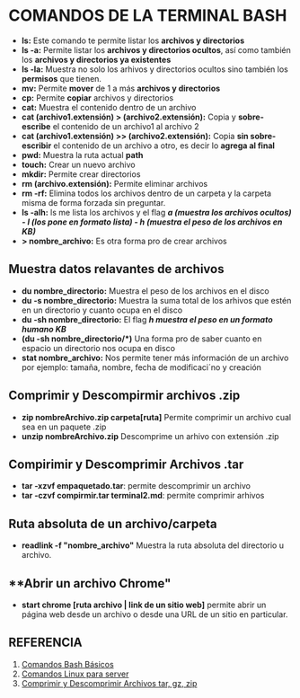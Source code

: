 # COMANDOS DE LA TERMINAL BASH

- **ls:** Este comando te permite listar los **archivos y directorios**
- **ls -a:** Permite listar los **archivos y directorios ocultos**, así como también los **archivos y directorios ya existentes**
- **ls -la:** Muestra no solo los arhivos y directorios ocultos sino también los **permisos** que tienen.
- **mv:** Permite **mover** de 1 a más **archivos y directorios**
- **cp:** Permite **copiar** archivos y directorios
- **cat:** Muestra el contenido dentro de un archivo
- **cat (archivo1.extensión) > (archivo2.extensión):** Copia y **sobre-escribe** el contenido de un archivo1 al archivo 2
- **cat (archivo1.extensión) >> (archivo2.extensión):** Copia **sin sobre-escribir** el contenido de un archivo a otro, es decir lo **agrega al final**
- **pwd:** Muestra la ruta actual **path**
- **touch:** Crear un nuevo archivo
- **mkdir:** Permite crear directorios
- **rm (archivo.extensión):** Permite eliminar archivos
- **rm -rf:** Elimina todos los archivos dentro de un carpeta y la carpeta misma de forma forzada sin preguntar.
- **ls -alh:** ls me lista los archivos y el flag ***a (muestra los archivos ocultos) - l (los pone en formato lista) - h (muestra el peso de los archivos en KB)***
- **> nombre_archivo:** Es otra forma pro de crear archivos

## **Muestra datos relavantes de archivos**

- **du nombre_directorio:** Muestra el peso de los archivos en el disco
- **du -s nombre_directorio:** Muestra la suma total de los arhivos que estén en un directorio y cuanto ocupa en el disco
- **du -sh nombre_directorio:** El flag ***h muestra el peso en un formato humano KB***
- **(du -sh nombre_directorio/*)** Una forma pro de saber cuanto en espacio un directorio nos ocupa en disco
- **stat nombre_archivo:** Nos permite tener más información de un archivo por ejemplo: tamaña, nombre, fecha de modificaci´no y creación

## **Comprimir y Descompirmir archivos .zip**

- **zip nombreArchivo.zip carpeta[ruta]** Permite comprimir un archivo cual sea en un paquete .zip
- **unzip nombreArchivo.zip** Descomprime un arhivo con extensión .zip

## **Compirimir y Descomprimir Archivos  .tar**

- **tar -xzvf empaquetado.tar**: permite descomprimir un archivo
- **tar -czvf compirmir.tar terminal2.md**: permite comprimir arhivos

## **Ruta absoluta de un archivo/carpeta**

- **readlink -f "nombre_archivo"** Muestra la ruta absoluta del directorio u archivo.

## **Abrir un archivo Chrome"

- **start chrome [ruta archivo | link de un sitio web]** permite abrir un página web desde un archivo o desde una URL de un sitio en particular.

## REFERENCIA

1. [Comandos Bash Básicos](https://es.wikipedia.org/wiki/Comandos_Bash#Comandos_de_ayuda)
2. [Comandos Linux para server](https://www.youtube.com/watch?v=0BA4k3jweaE)
3. [Comprimir y Descomprimir Archivos tar, gz, zip](https://gist.github.com/jcaromiq/87319ea132135700a23305c82ee38899)
